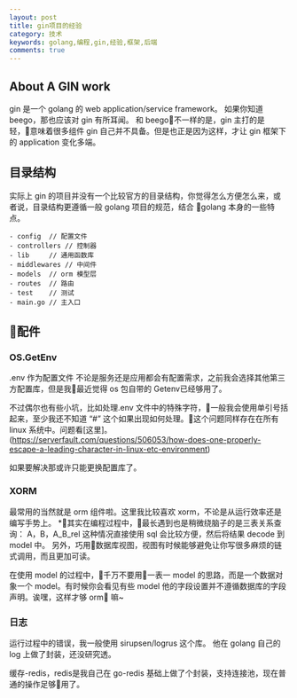 ```yaml
---
layout: post
title: gin项目的经验
category: 技术
keywords: golang,编程,gin,经验,框架,后端
comments: true
---
```


## About A GIN work
gin 是一个 golang 的 web application/service framework。
如果你知道 beego，那也应该对 gin 有所耳闻。
和 beego不一样的是，gin 主打的是轻，意味着很多组件 gin 自己并不具备。但是也正是因为这样，才让 gin 框架下的 application 变化多端。

## 目录结构
实际上 gin 的项目并没有一个比较官方的目录结构，你觉得怎么方便怎么来，或者说，目录结构更遵循一般 golang 项目的规范，结合 golang 本身的一些特点。
```
- config  // 配置文件
- controllers // 控制器
- lib     // 通用函数库
- middlewares // 中间件
- models  // orm 模型层
- routes  // 路由
- test    // 测试
- main.go // 主入口
```

## 配件

### OS.GetEnv
.env 作为配置文件
不论是服务还是应用都会有配置需求，之前我会选择其他第三方配置库，但是我最近觉得 os 包自带的 Getenv已经够用了。

不过偶尔也有些小坑，比如处理.env 文件中的特殊字符，一般我会使用单引号括起来，至少我还不知道 “#” 这个如果出现如何处理。这个问题同样存在在所有 linux 系统中。问题看[这里]。(https://serverfault.com/questions/506053/how-does-one-properly-escape-a-leading-character-in-linux-etc-environment)

如果要解决那或许只能更换配置库了。


### XORM
最常用的当然就是 orm 组件啦。这里我比较喜欢 xorm，不论是从运行效率还是编写手势上。
*其实在编程过程中，最长遇到也是稍微绕脑子的是三表关系查询：
A，B，A_B_rel
这种情况直接使用 sql 会比较方便，然后将结果 decode 到 model 中。
另外，巧用数据库视图，视图有时候能够避免让你写很多麻烦的链式调用，而且更加可读。

在使用 model 的过程中，千万不要用一表一 model 的思路，而是一个数据对象一个 model。有时候你会看见有些 model 他的字段设置并不遵循数据库的字段声明。诶嘿，这样才够 orm 嘛~


### 日志
运行过程中的错误，我一般使用 sirupsen/logrus 这个库。
他在 golang 自己的 log 上做了封装，还没研究透。

缓存-redis，redis是我自己在 go-redis 基础上做了个封装，支持连接池，现在普通的操作足够用了。